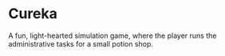 # Cureka

A fun, light-hearted simulation game, where the player runs the administrative tasks for a small potion shop.
